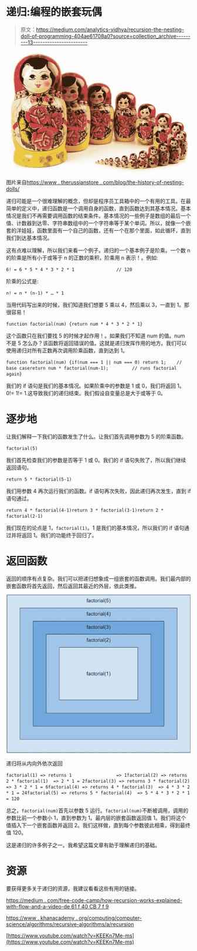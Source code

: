 # 递归:编程的嵌套玩偶

> 原文：<https://medium.com/analytics-vidhya/recursion-the-nesting-doll-of-programming-404ae61708a0?source=collection_archive---------13----------------------->

![](img/0c7c123c5f21aee37fc18d1297b9ff1c.png)

图片来自[https://www . therussianstore . com/blog/the-history-of-nesting-dolls/](https://www.therussianstore.com/blog/the-history-of-nesting-dolls/)

递归可能是一个很难理解的概念，但却是程序员工具箱中的一个有用的工具。在最简单的定义中，递归函数是一个调用自身的函数，直到函数达到其基本情况。基本情况是我们不再需要调用函数的结束条件。基本情况的一些例子是数组的最后一个值、计数器到达零、字符串数组中的一个字符串等于某个单词。所以，就像一个嵌套的洋娃娃，函数里面有一个自己的函数，还有一个在那个里面，如此循环，直到我们到达基本情况。

这有点难以理解，所以我们来看一个例子。递归的一个基本例子是阶乘。一个数 n 的阶乘是所有小于或等于 n 的正数的乘积，阶乘用 n 表示！。例如:

```
6! = 6 * 5 * 4 * 3 * 2 * 1                // 120
```

阶乘的公式是:

```
n! = n * (n-1) * … * 1
```

当用代码写出来的时候，我们知道我们想要 5 乘以 4，然后乘以 3，一直到 1。那很容易！

```
function factorial(num) {return num * 4 * 3 * 2 * 1}
```

这个函数只在我们要找 5 的时候才起作用！。如果我们不知道 num 的值。num 不是 5 怎么办？该函数将返回错误的值。这就是递归发挥作用的地方。我们可以使用递归对所有正数再次调用阶乘函数，直到达到 1。

```
function factorial(num) {if(num === 1 || num === 0) return 1;    // base casereturn num * factorial(num-1);         // runs factorial again}
```

我们的 if 语句是我们的基本情况。如果阶乘中的参数是 1 或 0，我们将返回 1。0!= 1!= 1.这导致我们的递归结束。我们假设自变量总是大于或等于 0。

# 逐步地

让我们解释一下我们的函数发生了什么。让我们首先调用参数为 5 的阶乘函数。

```
factorial(5)
```

我们首先检查我们的参数是否等于 1 或 0。我们的 if 语句失败了，所以我们继续返回语句。

```
return 5 * factorial(5-1)
```

我们用参数 4 再次运行我们的函数。if 语句再次失败，因此递归再次发生，直到 if 语句通过。

```
return 4 * factorial(4-1)return 3 * factorial(3-1)return 2 * factorial(2-1)
```

我们现在的论点是 1，`factorial(1)`。1 是我们的基本情况，所以我们的 if 语句通过并将返回 1。我们的功能终于回归了。

# 返回函数

返回的顺序有点复杂。我们可以把递归想象成一组嵌套的函数调用。我们最内部的嵌套函数将首先返回，然后返回其最近的外层，依此类推。

![](img/825bc6b610cf8cd666cf6170a0886a59.png)

递归将从内向外依次返回

```
factorial(1) => returns 1                 => 1factorial(2) => returns 2 * factorial(1)  => 2 * 1 = 2factorial(3) => returns 3 * factorial(2)  => 3 * 2 * 1 = 6factorial(4) => returns 4 * factorial(3)  => 4 * 3 * 2 * 1 = 24factorial(5) => returns 5 * factorial(4)  => 5 * 4 * 3 * 2 * 1 = 120
```

总之，`factorial(num)`首先以参数 5 运行。`factorial(num)`不断被调用，调用的参数比前一个参数小 1，直到参数为 1。最内层的嵌套函数返回值 1。我们将这个值插入下一个嵌套函数并返回 2。我们这样做，直到每个参数彼此相乘，得到最终值 120。

这是递归的许多例子之一。我希望这篇文章有助于理解递归的基础。

# 资源

要获得更多关于递归的资源，我建议看看这些有用的链接。

[https://medium . com/free-code-camp/how-recursion-works-explained-with-flow-and-a-video-de 61 f 40 CB 7 f 9](/free-code-camp/how-recursion-works-explained-with-flowcharts-and-a-video-de61f40cb7f9)

[https://www . khanacademy . org/computing/computer-science/algorithms/recursive-algorithms/a/recursion](https://www.khanacademy.org/computing/computer-science/algorithms/recursive-algorithms/a/recursion)

[https://www.youtube.com/watch?v=KEEKn7Me-ms](https://www.youtube.com/watch?v=KEEKn7Me-ms)